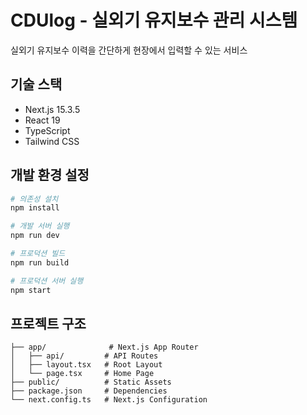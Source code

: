 # CDUlog - 실외기 유지보수 관리 시스템

실외기 유지보수 이력을 간단하게 현장에서 입력할 수 있는 서비스

## 기술 스택

- Next.js 15.3.5
- React 19
- TypeScript
- Tailwind CSS

## 개발 환경 설정

```bash
# 의존성 설치
npm install

# 개발 서버 실행
npm run dev

# 프로덕션 빌드
npm run build

# 프로덕션 서버 실행
npm start
```

## 프로젝트 구조

```
├── app/              # Next.js App Router
│   ├── api/         # API Routes
│   ├── layout.tsx   # Root Layout
│   └── page.tsx     # Home Page
├── public/          # Static Assets
├── package.json     # Dependencies
└── next.config.ts   # Next.js Configuration
```